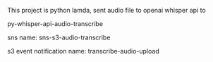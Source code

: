 This project is python lamda, sent audio file to openai whisper api to 





py-whisper-api-audio-transcribe

sns name:
sns-s3-audio-transcribe

s3 event notification name:
transcribe-audio-upload